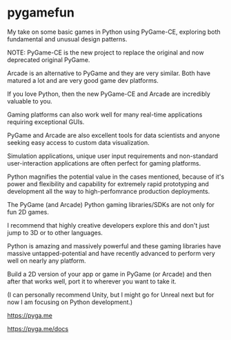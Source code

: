 # pygamefun
My take on some basic games in Python using PyGame-CE, exploring both fundamental and unusual design patterns.

NOTE: PyGame-CE is the new project to replace the original and now deprecated original PyGame.

Arcade is an alternative to PyGame and they are very similar. Both have matured a lot and are very good game dev platforms.

If you love Python, then the new PyGame-CE and Arcade are incredibly valuable to you.

Gaming platforms can also work well for many real-time applications requiring exceptional GUIs.

PyGame and Arcade are also excellent tools for data scientists and anyone seeking easy access to custom data visualization.

Simulation applications, unique user input requirements and non-standard user-interaction applications are often perfect for gaming platforms.

Python magnifies the potential value in the cases mentioned, because of it's power and flexibility and capability for extremely rapid prototyping and development all the way to high-perfomrance production deployments.

The PyGame (and Arcade) Python gaming libraries/SDKs are not only for fun 2D games.

I recommend that highly creative developers explore this and don't just jump to 3D or to other languages.

Python is amazing and massively powerful and these gaming libraries have massive untapped-potential and have recently advanced to perform very well on nearly any platform.

Build a 2D version of your app or game in PyGame (or Arcade) and then after that works well, port it to wherever you want to take it.

(I can personally recommend Unity, but I might go for Unreal next but for now I am focusing on Python development.)

https://pyga.me

https://pyga.me/docs
